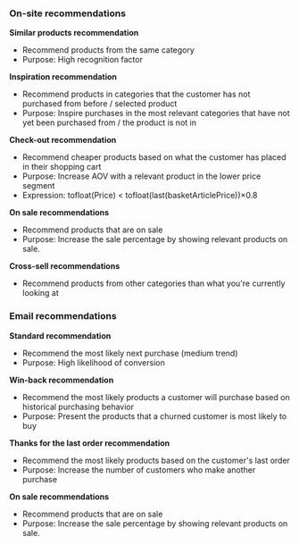 ### On-site recommendations

<b>Similar products recommendation</b>

* Recommend products from the same category
* Purpose: High recognition factor

<b>Inspiration recommendation</b>

* Recommend products in categories that the customer has not purchased from before / selected product
* Purpose: Inspire purchases in the most relevant categories that have not yet been purchased from / the product is not in

<b>Check-out recommendation</b>

* Recommend cheaper products based on what the customer has placed in their shopping cart
* Purpose: Increase AOV with a relevant product in the lower price segment
* Expression: tofloat(Price) < tofloat(last(basketArticlePrice))&times;0.8

<b>On sale recommendations</b>

* Recommend products that are on sale
* Purpose: Increase the sale percentage by showing relevant products on sale.

<b>Cross-sell recommendations</b>

* Recommend products from other categories than what you're currently looking at


### Email recommendations

<b>Standard recommendation</b>

* Recommend the most likely next purchase (medium trend)
* Purpose: High likelihood of conversion

<b>Win-back recommendation</b>

* Recommend the most likely products a customer will purchase based on historical purchasing behavior
* Purpose: Present the products that a churned customer is most likely to buy

<b>Thanks for the last order recommendation</b>

* Recommend the most likely products based on the customer's last order
* Purpose: Increase the number of customers who make another purchase

<b>On sale recommendations</b>

* Recommend products that are on sale
* Purpose: Increase the sale percentage by showing relevant products on sale.

